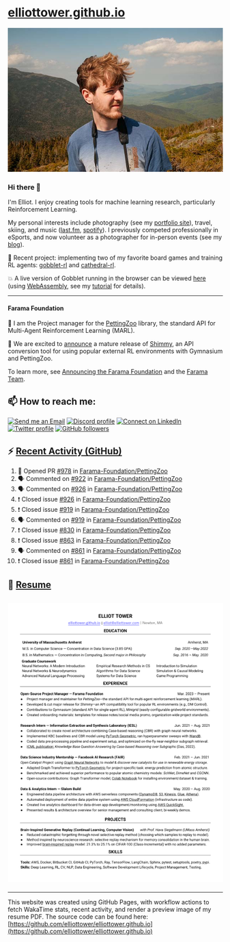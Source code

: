 # [elliottower.github.io](https://github.com/elliottower/elliottower.github.io)

[![A wild Elliot on Mt Washington](https://raw.githubusercontent.com/elliottower/elliottower.github.io/main/src/jpg/DSCF7539-600px.jpg?raw=true)](https://raw.githubusercontent.com/elliottower/elliottower.github.io/main/src/jpg/DSCF7539.jpg?raw=true)

### Hi there 👋

I'm Elliot. I enjoy creating tools for machine learning research, particularly Reinforcement Learning.

My personal interests include photography (see my [portfolio site](https://www.elliottower.com/)), travel, skiing, and music ([last.fm](https://www.last.fm/user/ajsdlfkwer), [spotify](https://open.spotify.com/user/12132818380)). I previously competed professionally in eSports, and now volunteer as a photographer for in-person events (see my [blog](https://www.elliottower.com/stories/?category=events)).

🤖 Recent project: implementing two of my favorite board games and training RL agents: [gobblet-rl](https://github.com/elliottower/gobblet-rl) and [cathedral-rl](https://github.com/elliottower/cathedral-rl). 

💥 A live version of Gobblet running in the browser can be viewed [here](https://elliottower.github.io/gobblet-rl/) (using [WebAssembly](https://webassembly.org/), see my [tutorial](https://github.com/elliottower/gobblet-rl/blob/main/tutorials/WebAssembly/web_assembly.md) for details).

----

#### Farama Foundation

🚀 I am the Project manager for the [PettingZoo](https://github.com/Farama-Foundation/PettingZoo) library, the standard API for Multi-Agent Reinforcement Learning (MARL). 

🎉 We are excited to [announce](https://farama.org/Announcing-Shimmy) a mature release of [Shimmy](https://github.com/Farama-Foundation/Shimmy), an API conversion tool for using popular external RL environments with Gymnasium and PettingZoo. 

To learn more, see [Announcing the Farama Foundation](https://farama.org/Announcing-The-Farama-Foundation) and the [Farama Team](https://farama.org/team).

## 📫 How to reach me:

 [![Send me an Email](https://img.shields.io/badge/email-elliot%40elliottower.com-blue)](mailto:elliot@elliottower.com)
 [![Discord profile](https://img.shields.io/badge/Discord-7289DA?style=flat&logo=discord&logoColor=white)](https://discord.com/users/83091537923145728)
 [![Connect on LinkedIn](https://img.shields.io/badge/--linkedin?label=LinkedIn&logo=LinkedIn&style=social)](https://www.linkedin.com/in/elliot-tower)
 [![Twitter profile](https://img.shields.io/twitter/follow/elliottower?style=social)](https://twitter.com/ElliotTower/)
 [![GitHub followers](https://img.shields.io/github/followers/elliottower?style=social)](https://github.com/elliottower/)

## ⚡ [Recent Activity (GitHub)](https://github.com/elliottower)

<!--START_SECTION:activity-->
1. 💪 Opened PR [#978](https://github.com/Farama-Foundation/PettingZoo/pull/978) in [Farama-Foundation/PettingZoo](https://github.com/Farama-Foundation/PettingZoo)
2. 🗣 Commented on [#922](https://github.com/Farama-Foundation/PettingZoo/issues/922) in [Farama-Foundation/PettingZoo](https://github.com/Farama-Foundation/PettingZoo)
3. 🗣 Commented on [#926](https://github.com/Farama-Foundation/PettingZoo/issues/926) in [Farama-Foundation/PettingZoo](https://github.com/Farama-Foundation/PettingZoo)
4. ❗️ Closed issue [#926](https://github.com/Farama-Foundation/PettingZoo/issues/926) in [Farama-Foundation/PettingZoo](https://github.com/Farama-Foundation/PettingZoo)
5. ❗️ Closed issue [#919](https://github.com/Farama-Foundation/PettingZoo/issues/919) in [Farama-Foundation/PettingZoo](https://github.com/Farama-Foundation/PettingZoo)
6. 🗣 Commented on [#919](https://github.com/Farama-Foundation/PettingZoo/issues/919) in [Farama-Foundation/PettingZoo](https://github.com/Farama-Foundation/PettingZoo)
7. ❗️ Closed issue [#830](https://github.com/Farama-Foundation/PettingZoo/issues/830) in [Farama-Foundation/PettingZoo](https://github.com/Farama-Foundation/PettingZoo)
8. ❗️ Closed issue [#863](https://github.com/Farama-Foundation/PettingZoo/issues/863) in [Farama-Foundation/PettingZoo](https://github.com/Farama-Foundation/PettingZoo)
9. 🗣 Commented on [#861](https://github.com/Farama-Foundation/PettingZoo/issues/861) in [Farama-Foundation/PettingZoo](https://github.com/Farama-Foundation/PettingZoo)
10. ❗️ Closed issue [#861](https://github.com/Farama-Foundation/PettingZoo/issues/861) in [Farama-Foundation/PettingZoo](https://github.com/Farama-Foundation/PettingZoo)
<!--END_SECTION:activity-->

## 📄 [Resume](https://elliottower.github.io/src/pdf/resume.pdf)

<!-- PDF-TO-MARKDOWN:START -->
![Page 1](src/png/page1.png "Page 1")
---
<!-- PDF-TO-MARKDOWN:END -->

----

This website was created using GitHub Pages, with workflow actions to fetch WakaTime stats, recent activity, and render a preview image of my resume PDF. The source code can be found here: [https://github.com/elliottower/elliottower.github.io](https://github.com/elliottower/elliottower.github.io)
